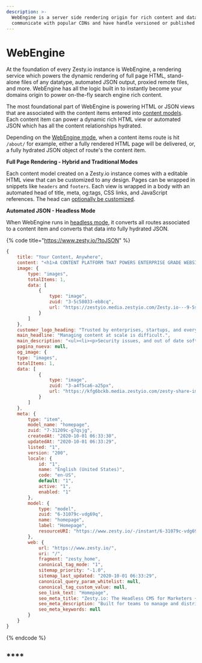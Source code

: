 ```yaml
---
description: >-
  WebEngine is a server side rendering origin for rich content and data. It
  communicate with popular CDNs and have handle versioned or published states.
---
```


# WebEngine

At the foundation of every Zesty.io instance is WebEngine, a rendering service which powers the dynamic rendering of full page HTML, stand-alone files of any datatype, automated JSON output, proxied remote files, and more. WebEngine has all the logic built in to instantly become your domains origin to power on-the-fly search engine rich content.&#x20;

The most foundational part of WebEngine is powering HTML or JSON views that are associated with the content items entered into [content models](../../../instances/ui/schema/content-models.md). Each content item can power a dynamic rich HTML view or automated JSON which has all the content relationships hydrated.  &#x20;

Depending on the [WebEngine mode](modes.md), when a content items route is hit `/about/` for example, either a fully rendered HTML page will be delivered, or, a fully hydrated JSON object of route's the content item.&#x20;

**Full Page Rendering - Hybrid and Traditional Modes**

Each content model created on a Zesty.io instance comes with a editable HTML view that can be customized to any design. Pages can be wrapped in snippets like `headers` and `footers`. Each view is wrapped in a body with an automated head of title, meta, og:tags, CSS links, and JavaScript references. The head can [optionally be customized](meta-tags/custom-head-overwrite.md). &#x20;

**Automated JSON - Headless Mode**

When WebEngine runs in [headless mode](modes.md#headless-mode-headless), it converts all routes associated to a content item and converts that data into fully hydrated JSON.&#x20;

{% code title="https://www.zesty.io/?toJSON" %}
```javascript
{
    title: "Your Content, Anywhere",
    content: "<h1>A CONTENT PLATFORM THAT POWERS ENTERPRISE GRADE WEBSITES AND APPLICATIONS</h1>",
    image: {
        type: "images",
        totalItems: 1,
        data: [
            {
                type: "image",
                zuid: "3-5c58033-eb8cq",
                url: "https://zestyio.media.zestyio.com/Zesty.io---9-5seg.mp4"
            }
        ]
    },
    customer_logo_heading: "Trusted by enterprises, startups, and everyone in between",
    main_headline: "Managing content at scale is difficult.",
    main_description: "<ul><li><p>Security issues, and out of date software</p></li><li><p>Editing the same content in multiple places</p></li><li><p>Developers needed for content updates</p></li></ul><h1>..but it doesn’t have to be</h1><ul><li><p>Centralized content management</p></li><li><p>Automated security and product improvements</p></li><li><p>Easy Distribution at global scale</p></li></ul>",
    pagina_nueva: null,
    og_image: {
    type: "images",
    totalItems: 1,
    data: [
            {
                type: "image",
                zuid: "3-a4f5ca6-a25px",
                url: "https://kfg6bckb.media.zestyio.com/zesty-share-image-generic.png"
            }
        ]
    },
    meta: {
        type: "item",
        model_name: "homepage",
        zuid: "7-31209c-g7qsjg",
        createdAt: "2020-10-01 06:33:30",
        updatedAt: "2020-10-01 06:33:29",
        listed: "1",
        version: "200",
        locale: {
            id: "1",
            name: "English (United States)",
            code: "en-US",
            default: "1",
            active: "1",
            enabled: "1"
        },
        model: {
            type: "model",
            zuid: "6-31079c-vdg69q",
            name: "homepage",
            label: "Homepage",
            resourceURI: "https://www.zesty.io/-/instant/6-31079c-vdg69q.json"
        },
        web: {
            url: "https://www.zesty.io/",
            uri: "/",
            fragment: "zesty_home",
            canonical_tag_mode: "1",
            sitemap_priority: "-1.0",
            sitemap_last_updated: "2020-10-01 06:33:29",
            canonical_query_param_whitelist: null,
            canonical_tag_custom_value: null,
            seo_link_text: "Homepage",
            seo_meta_title: "Zesty.io: The Headless CMS for Marketers + Developers",
            seo_meta_description: "Built for teams to manage and distribute content to multiple sites, devices, and anywhere else it needs to go.",
            seo_meta_keywords: null
        }
    }
}
```
{% endcode %}

## ****
